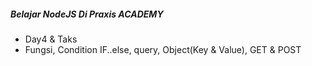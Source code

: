 ##### Belajar NodeJS Di Praxis ACADEMY 
- Day4 & Taks 
- Fungsi, Condition IF..else, query, Object(Key & Value), GET & POST